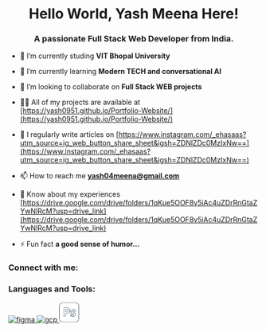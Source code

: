 <h1 align="center">Hello World, Yash Meena Here!</h1>
<h3 align="center">A passionate Full Stack Web Developer from India.</h3>

- 🔭 I’m currently studing **VIT Bhopal University**

- 🌱 I’m currently learning **Modern TECH and conversational AI**

- 👯 I’m looking to collaborate on **Full Stack WEB projects**

- 👨‍💻 All of my projects are available at [https://yash0951.github.io/Portfolio-Website/](https://yash0951.github.io/Portfolio-Website/)

- 📝 I regularly write articles on [https://www.instagram.com/_ehasaas?utm_source=ig_web_button_share_sheet&igsh=ZDNlZDc0MzIxNw==](https://www.instagram.com/_ehasaas?utm_source=ig_web_button_share_sheet&igsh=ZDNlZDc0MzIxNw==)

- 📫 How to reach me **yash04meena@gmail.com**

- 📄 Know about my experiences [https://drive.google.com/drive/folders/1qKue5OOF8v5iAc4uZDrRnGtaZYwNlRcM?usp=drive_link](https://drive.google.com/drive/folders/1qKue5OOF8v5iAc4uZDrRnGtaZYwNlRcM?usp=drive_link)

- ⚡ Fun fact **a good sense of humor...**

<h3 align="left">Connect with me:</h3>
<p align="left">
</p>

<h3 align="left">Languages and Tools:</h3>
<p align="left"> <a href="https://www.figma.com/" target="_blank" rel="noreferrer"> <img src="https://www.vectorlogo.zone/logos/figma/figma-icon.svg" alt="figma" width="40" height="40"/> </a> <a href="https://cloud.google.com" target="_blank" rel="noreferrer"> <img src="https://www.vectorlogo.zone/logos/google_cloud/google_cloud-icon.svg" alt="gcp" width="40" height="40"/> </a> <a href="https://www.photoshop.com/en" target="_blank" rel="noreferrer"> <img src="https://raw.githubusercontent.com/devicons/devicon/master/icons/photoshop/photoshop-line.svg" alt="photoshop" width="40" height="40"/> </a> </p>
